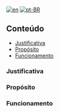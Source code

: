# 

[![en](https://img.shields.io/badge/lang-en-red.svg)](README.en-US.md)
[![pt-BR](https://img.shields.io/badge/lang-pt--BR-green.svg)](README.md)

## Conteúdo
- [Justificativa](#justificativa)
- [Propósito](#propósito)
- [Funcionamento](#funcionamento)
<!-- - [Instalação](#instalação) -->

### Justificativa
### Propósito
### Funcionamento
<!-- ### Instalação -->
